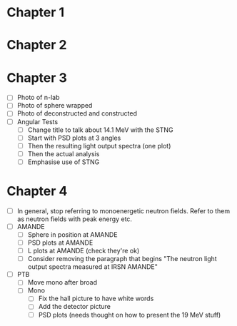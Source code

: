 # Chapter 1


# Chapter 2




# Chapter 3
- [ ] Photo of n-lab
- [ ] Photo of sphere wrapped
- [ ] Photo of deconstructed and constructed
- [ ] Angular Tests
	- [ ] Change title to talk about 14.1 MeV with the STNG
	- [ ] Start with PSD plots at 3 angles
	- [ ] Then the resulting light output spectra (one plot)
	- [ ] Then the actual analysis
	- [ ] Emphasise use of STNG

# Chapter 4
- [ ] In general, stop referring to monoenergetic neutron fields. Refer to them as neutron fields with peak energy etc.
- [ ] AMANDE
	- [ ] Sphere in position at AMANDE
	- [ ] PSD plots at AMANDE
	- [ ] L plots at AMANDE (check they're ok)
	- [ ] Consider removing the paragraph that begins "The neutron light output spectra measured at IRSN AMANDE"
- [ ] PTB
	- [ ] Move mono after broad
	- [ ] Mono
		- [ ] Fix the hall picture to have white words
		- [ ] Add the detector picture
		- [ ] PSD plots (needs thought on how to present the 19 MeV stuff)